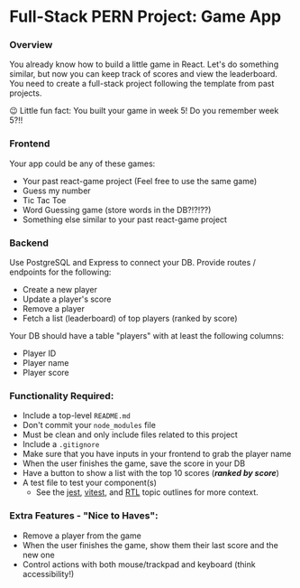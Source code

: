# Full-Stack PERN Project: Game App

### Overview

You already know how to build a little game in React. Let's do something similar, but now you can keep track of scores and view the leaderboard. You need to create a full-stack project following the template from past projects.

😉 Little fun fact: You built your game in week 5! Do you remember week 5?!!

### Frontend

Your app could be any of these games:

- Your past react-game project (Feel free to use the same game)
- Guess my number
- Tic Tac Toe
- Word Guessing game (store words in the DB?!?!??)
- Something else similar to your past react-game project

### Backend

Use PostgreSQL and Express to connect your DB. Provide routes / endpoints for the following:

- Create a new player
- Update a player's score
- Remove a player
- Fetch a list (leaderboard) of top players (ranked by score)

Your DB should have a table "players" with at least the following columns:

- Player ID
- Player name
- Player score

### Functionality Required:

- Include a top-level `README.md`
- Don't commit your `node_modules` file
- Must be clean and only include files related to this project
- Include a `.gitignore`
- Make sure that you have inputs in your frontend to grab the player name
- When the user finishes the game, save the score in your DB
- Have a button to show a list with the top 10 scores (_**ranked by score**_)
- A test file to test your component(s)
  - See the [jest](https://github.com/Techtonica/curriculum/blob/main/testing-and-tdd/jest.md), [vitest](https://github.com/Techtonica/curriculum/blob/main/testing-and-tdd/vitest.md), and [RTL](https://github.com/Techtonica/curriculum/blob/main/testing-and-tdd/react-testing-jest-and-RTL.md) topic outlines for more context.

### Extra Features - "Nice to Haves":

- Remove a player from the game
- When the user finishes the game, show them their last score and the new one
- Control actions with both mouse/trackpad and keyboard (think accessibility!)
